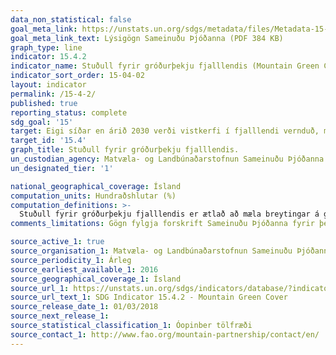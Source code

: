 ```yaml
---
data_non_statistical: false
goal_meta_link: https://unstats.un.org/sdgs/metadata/files/Metadata-15-04-02.pdf
goal_meta_link_text: Lýsigögn Sameinuðu Þjóðanna (PDF 384 KB)
graph_type: line
indicator: 15.4.2
indicator_name: Stuðull fyrir gróðurþekju fjalllendis (Mountain Green Cover Index).
indicator_sort_order: 15-04-02
layout: indicator
permalink: /15-4-2/
published: true
reporting_status: complete
sdg_goal: '15'
target: Eigi síðar en árið 2030 verði vistkerfi í fjalllendi vernduð, meðal annars líffræðileg fjölbreytni þeirra, í því skyni að njóta ávinnings af nýtingu þeirra, sem er meginhugmyndafræði sjálfbærrar þróunar.
target_id: '15.4'
graph_title: Stuðull fyrir gróðurþekju fjalllendis.
un_custodian_agency: Matvæla- og Landbúnaðarstofnun Sameinuðu Þjóðanna (FAO)
un_designated_tier: '1'

national_geographical_coverage: Ísland
computation_units: Hundraðshlutar (%)
computation_definitions: >-
  Stuðull fyrir gróðurþekju fjalllendis er ætlað að mæla breytingar á gróðri í fjallendi - t.d. skógar, kjarrs, graslendis, mólendis o.s.frv. - til að mæla árangur gagnvart undirmarkmiðinu um verndun vistkerfa í fjalllendi. Stuðullinn veitir upplýsingar um breytingar á gróðurhulu og gefur sem slíkur mat á árangri á verndun vistkerfa á fjallendi.
comments_limitations: Gögn fylgja forskrift Sameinuðu Þjóðanna fyrir þennan mælikvarða. Þessi mælikvarði var ekki fundinn í samstarfi við sérfræðinga á þessu sviði.

source_active_1: true
source_organisation_1: Matvæla- og Landbúnaðarstofnun Sameinuðu Þjóðanna (FAO)
source_periodicity_1: Árleg
source_earliest_available_1: 2016
source_geographical_coverage_1: Ísland
source_url_1: https://unstats.un.org/sdgs/indicators/database/?indicator=15.4.2
source_url_text_1: SDG Indicator 15.4.2 - Mountain Green Cover
source_release_date_1: 01/03/2018
source_next_release_1:
source_statistical_classification_1: Óopinber tölfræði
source_contact_1: http://www.fao.org/mountain-partnership/contact/en/
---
```

